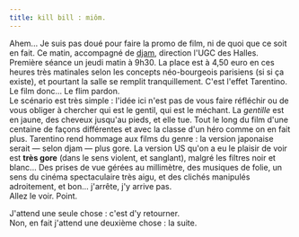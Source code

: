 ```yaml
---
title: kill bill : miôm.
---
```


Ahem... Je suis pas doué pour faire la promo de film, ni de quoi que ce soit
en fait. Ce matin, accompagné de [djam](http://dailydjam.free.fr), direction
l'UGC des Halles. Première séance un jeudi matin à 9h30. La place est à 4,50
euro en ces heures très matinales selon les concepts néo-bourgeois parisiens
(si si ça existe), et pourtant la salle se remplit tranquillement. C'est
l'effet Tarentino.  
Le film donc... Le flim pardon.  
Le scénario est très simple : l'idée ici n'est pas de vous faire réfléchir ou
de vous obliger à chercher qui est le gentil, qui est le méchant. La
_gentille_ est en jaune, des cheveux jusqu'au pieds, et elle tue. Tout le long
du film d'une centaine de façons différentes et avec la classe d'un héro comme
on en fait plus. Tarentino rend hommage aux films du genre : la version
japonaise serait — selon djam — plus gore. La version US qu'on a eu le plaisir
de voir est **très gore** (dans le sens violent, et sanglant), malgré les
filtres noir et blanc... Des prises de vue gérées au millimètre, des musiques
de folie, un sens du cinéma spectaculaire très aigu, et des clichés manipulés
adroitement, et bon... j'arrête, j'y arrive pas.  
Allez le voir. Point.

J'attend une seule chose : c'est d'y retourner.  
Non, en fait j'attend une deuxième chose : la suite.

